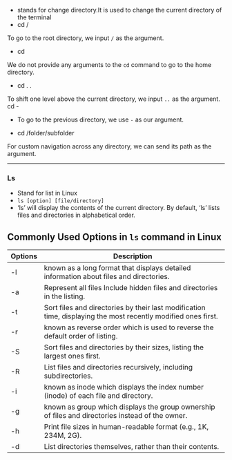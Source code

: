- stands for change directory.It is used to change the current directory of the terminal
- cd /

To go to the root directory, we input `/` as the argument.

- cd

We do not provide any arguments to the `cd` command to go to the home directory.

- cd . .

To shift one level above the current directory, we input `..` as the argument.
 cd -

- To go to the previous directory, we use `-` as our argument.

-  cd /folder/subfolder

For custom navigation across any directory, we can send its path as the argument.


------
### Ls 
- Stand for list in Linux
- ```ls [option] [file/directory]```
- ‘ls’ will display the contents of the current directory. By default, ‘ls’ lists files and directories in alphabetical order.
## Commonly Used Options in `ls` command in Linux
 |Options|Description|
|---|---|
|-l|known as a long format that displays detailed information about files and directories.|
|-a|Represent all files Include hidden files and directories in the listing.|
|-t|Sort files and directories by their last modification time, displaying the most recently modified ones first.|
|-r|known as reverse order which is used to reverse the default order of listing.|
|-S|Sort files and directories by their sizes, listing the largest ones first.|
|-R|List files and directories recursively, including subdirectories.|
|-i|known as inode which displays the index number (inode) of each file and directory.|
|-g|known as group which displays the group ownership of files and directories instead of the owner.|
|-h|Print file sizes in human-readable format (e.g., 1K, 234M, 2G).|
|-d|List directories themselves, rather than their contents.|